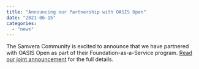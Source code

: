 ```yaml
---
title: "Announcing our Partnership with OASIS Open"
date: "2021-06-15"
categories: 
  - "news"
---
```


The Samvera Community is excited to announce that we have partnered with OASIS Open as part of their Foundation-as-a-Service program. [Read our joint announcement](https://www.oasis-open.org/2021/06/15/samvera-advances-community-sourced-repository-solutions-as-oasis-foundation-as-a-service-partner/) for the full details.
